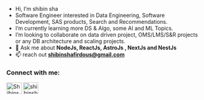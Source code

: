 -  Hi, I’m shibin sha
-  Software Engineer interested in Data Engineering, Software Development, SAS products, Search and Recommendations.
-  I’m currently learning more DS & Algo, some AI and ML Topics.
-  I’m looking to collaborate on data driven project, OMS/LMS/S&R projects or any DB architecture and scaling projects.
- 💬 Ask me about **NodeJs, ReactJs, AstroJs , NextJs and NestJs**
- 📫 reach out **shibinshafirdous@gmail.com**

<h3 align="left">Connect with me:</h3>
<p align="left">
<a href="[https://linkedin.com/in/muhammadali-jawhar-22a562228](https://www.linkedin.com/in/shibinsha-connect/)" target="blank"><img align="center" src="https://raw.githubusercontent.com/rahuldkjain/github-profile-readme-generator/master/src/images/icons/Social/linked-in-alt.svg" alt="Shibinsha" height="30" width="40" /></a>
<a></a>
<a href="https://leetcode.com/u/shibinshaLeet/" target="blank"><img align="center" src="https://raw.githubusercontent.com/rahuldkjain/github-profile-readme-generator/master/src/images/icons/Social/leet-code.svg" alt="shibinsha" height="30" width="40" /></a>
</p>





